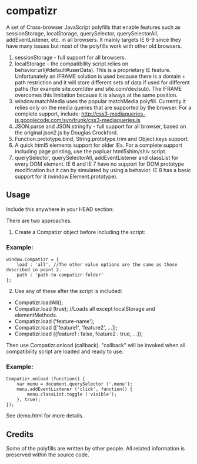compatizr
=========

A set of Cross-browser JavaScript polyfills that enable features such as 
sessionStorage, localStorage, querySelector, querySelectorAll, addEventListener, etc.
in all browsers. It mainly targets IE 6-9 since they have many issues but most
of the polyfills work with other old browsers.

1. sessionStorage - full support for all browsers.
2. localStorage - the compatibility script relies on behavior:url(#default#userData).
This is a proprietary IE feature. Unfortunately an IFRAME solution is used because
there is a domain + path restriction and it will store different sets of data if used 
for different paths (for example site.com/dev and site.com/dev/sub). The IFRAME
overcomes this limitation because it is always at the same position.  
3. window.matchMedia uses the popular matchMedia polyfill. Currently it relies only on the
media queries that are supported by the browser. For a complete support, include:
http://css3-mediaqueries-js.googlecode.com/svn/trunk/css3-mediaqueries.js
4. JSON.parse and JSON.stringify - full support for all browser, based on the original 
json2.js by Douglas Crockford.
5. Function.prototype.bind, String.prototype.trim and Object.keys support.
6. A quick html5 elements support for older IEs. For a complete support including page 
printing, use the popluar html5shim/shiv script.
7. querySelector, querySelectorAll, addEventListener and classList for every DOM element.
IE 6 and IE 7 have no support for DOM prototype modification but it can by simulated by
using a behavior. IE 8 has a basic support for it (window.Element.prototype).     

Usage
-----
Include this anywhere in your HEAD section: 
<script type="text/javascript" src="compatizr/compatizr.js"></script>

There are two approaches.
1. Create a Compatizr object before including the script:
### Example:
    window.Compatizr = {
        load : 'all', //The other value options are the same as those described in point 2.
        path : 'path-to-compatizr-folder'	
    };
    
2. Use any of these after the script is included:
- Compatizr.loadAll();
- Compatizr.load (true); //Loads all except localStorage and elementMethods.
- Compatizr.load ('feature-name');
- Compatizr.load (['feature1', 'feature2', ...]);
- Compatizr.load ({feature1 : false, feature2 : true, ...});

Then use Compatizr.onload (callback). "callback" will be invoked when all
compatibility script are loaded and ready to use.

### Example: 
    Compatizr.onload (function() {
        var menu = document.querySelector ('.menu');
	    menu.addEventListener ('click', function() {
            menu.classList.toggle ('visible');
        }, true);
    });

See demo.html for more details.

Credits
-------
Some of the polyfills are written by other people.
All related information is preserved within the source code.
 
